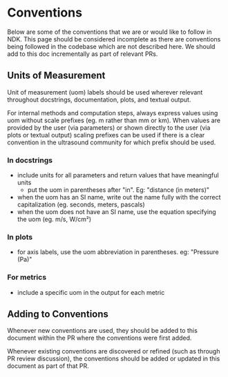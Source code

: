 # Conventions

Below are some of the conventions that we are or would like to follow in NDK. This page should be considered incomplete as there are conventions being followed in the codebase which are not described here. We should add to this doc incrementally as part of relevant PRs.


## Units of Measurement

Unit of measurement (uom) labels should be used wherever relevant throughout docstrings, documentation, plots, and textual output.

For internal methods and computation steps, always express values using uom without scale prefixes (eg. m rather than mm or km). When values are provided by the user (via parameters) or shown directly to the user (via plots or textual output) scaling prefixes can be used if there is a clear convention in the ultrasound community for which prefix should be used.


### In docstrings

* include units for all parameters and return values that have meaningful units
    * put the uom in parentheses after "in". Eg: "distance (in meters)"
* when the uom has an SI name, write out the name fully with the correct capitalization (eg. seconds, meters, pascals)
* when the uom does not have an SI name, use the equation specifying the uom (eg. m/s, W/cm²)


### In plots

* for axis labels, use the uom abbreviation in parentheses. eg: "Pressure (Pa)"


### For metrics

* include a specific uom in the output for each metric


## Adding to Conventions

Whenever new conventions are used, they should be added to this document within the PR where the conventions were first added.

Whenever existing conventions are discovered or refined (such as through PR review discussion), the conventions should be added or updated in this document as part of that PR.

